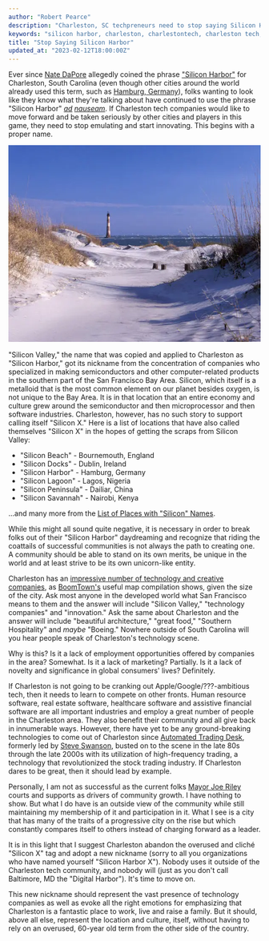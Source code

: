 ```yaml
---
author: "Robert Pearce"
description: "Charleston, SC techpreneurs need to stop saying Silicon Harbor."
keywords: "silicon harbor, charleston, charlestontech, charleston tech, south carolina tech"
title: "Stop Saying Silicon Harbor"
updated_at: "2023-02-12T18:00:00Z"
---
```


Ever since [Nate DaPore](https://twitter.com/natedapore) allegedly coined the
phrase ["Silicon Harbor"](http://charlestonmag.com/features/the_rise_of_silicon_harbor)
for Charleston, South Carolina (even though other cities around the world already
used this term, such as [Hamburg, Germany](https://twitter.com/siliconharbor)),
folks wanting to look like they know what they're talking about have continued
to use the phrase "Silicon Harbor" _[ad](http://www.fastcompany.com/1839445/introducing-silicon-harbor-charleston-sc-home-twitpic-and-amazons-createspace)
[nauseam](http://www.charlestoncitypaper.com/charleston/silicon-harbor-is-becoming-a-major-player-in-the-nations-tech-scene/Content?oid=4604950)_.
If Charleston tech companies would like to move forward and be taken seriously
by other cities and players in this game, they need to stop emulating and start
innovating. This begins with a proper name.

<img
  alt="Sandy path with Morris Island lighthouse and ocean in the background"
  decoding="async"
  height="393"
  loading="lazy"
  src="./images/stop-saying-sh-morris-island.webp"
  width="600"
/>

"Silicon Valley," the name that was copied and applied to Charleston as "Silicon
Harbor," got its nickname from the concentration of companies who specialized in
making semiconductors and other computer-related products in the southern part
of the San Francisco Bay Area. Silicon, which itself is a metalloid that is the
most common element on our planet besides oxygen, is not unique to the Bay Area.
It is in that location that an entire economy and culture grew around the
semiconductor and then microprocessor and then software industries. Charleston,
however, has no such story to support calling itself "Silicon X." Here is a list
of locations that have also called themselves "Silicon X" in the hopes of
getting the scraps from Silicon Valley:

* "Silicon Beach" - Bournemouth, England
* "Silicon Docks" - Dublin, Ireland
* "Silicon Harbor" - Hamburg, Germany
* "Silicon Lagoon" - Lagos, Nigeria
* "Silicon Peninsula" - Dailiar, China
* "Silicon Savannah" - Nairobi, Kenya

...and many more from the [List of Places with "Silicon"
Names](http://en.wikipedia.org/wiki/List_of_places_with_%22Silicon%22_names).

While this might all sound quite negative, it is necessary in order to break
folks out of their "Silicon Harbor" daydreaming and recognize that riding the
coattails of successful communities is not always the path to creating one.
A community should be able to stand on its own merits, be unique in the world
and at least strive to be its own unicorn-like entity.

Charleston has an [impressive number of technology and creative
companies](http://boomtownroi.com/chstechmap), as
[BoomTown's](http://boomtownroi.com) useful map compilation shows, given the
size of the city. Ask most anyone in the developed world what San Francisco
means to them and the answer will include "Silicon Valley," "technology
companies" and "innovation." Ask the same about Charleston and the answer will
include "beautiful architecture," "great food," "Southern Hospitality" and
_maybe_ "Boeing." Nowhere outside of South Carolina will you hear people speak
of Charleston's technology scene.

Why is this? Is it a lack of employment opportunities offered by companies in
the area? Somewhat. Is it a lack of marketing? Partially. Is it a lack of
novelty and significance in global consumers' lives? Definitely.

If Charleston is not going to be cranking out Apple/Google/???-ambitious tech,
then it needs to learn to compete on other fronts. Human resource software,
real estate software, healthcare software and assistive financial software are
all important industries and employ a great number of people in the Charleston
area. They also benefit their community and all give back in innumerable ways.
However, there have yet to be any ground-breaking technologies to come out of
Charleston since [Automated Trading Desk](http://www.atdesk.com), formerly led
by [Steve Swanson](http://sb.cofc.edu/officeofthedean/boardofgovernors/swanson.php),
busted on to the scene in the late 80s through the late 2000s with its
utilization of high-frequency trading, a technology that revolutionized the
stock trading industry. If Charleston dares to be great, then it should lead by
example.

Personally, I am not as successful as the current folks [Mayor Joe
Riley](https://en.wikipedia.org/wiki/Joseph_P._Riley,_Jr.) courts and supports
as drivers of community growth. I have nothing to show. But what I do have is an
outside view of the community while still maintaining my membership of it and
participation in it. What I see is a city that has many of the traits of a
progressive city on the rise but which constantly compares itself to others
instead of charging forward as a leader.

It is in this light that I suggest Charleston abandon the overused and cliché
"Silicon X" tag and adopt a new nickname (sorry to all you organizations who
have named yourself "Silicon Harbor X"). Nobody uses it outside of the
Charleston tech community, and nobody will (just as you don't call Baltimore, MD
the "Digital Harbor"). It's time to move on.

This new nickname should represent the vast presence of technology companies as
well as evoke all the right emotions for emphasizing that Charleston is a
fantastic place to work, live and raise a family. But it should, above all else,
represent the location and culture, itself, without having to rely on an
overused, 60-year old term from the other side of the country.

